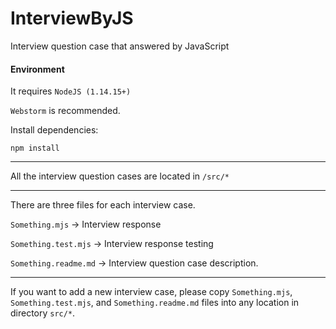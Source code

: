 # InterviewByJS
Interview question case that answered by JavaScript

#### Environment

It requires `NodeJS (1.14.15+)`

`Webstorm` is recommended. 

Install dependencies: 
```
npm install
```

<hr>

All the interview question cases are located in `/src/*`

<hr>

There are three files for each interview case. 

`Something.mjs` -> Interview response

`Something.test.mjs` -> Interview response testing

`Something.readme.md` -> Interview question case description. 

<hr>

If you want to add a new interview case, please copy `Something.mjs`, `Something.test.mjs`, and `Something.readme.md` files into any location in directory `src/*`. 

